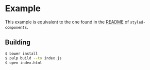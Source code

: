 # Example

This example is equivalent to the one found in the [README](https://github.com/styled-components/styled-components#example) of `styled-components`.

## Building

```sh
$ bower install
$ pulp build --to index.js
$ open index.html
```
